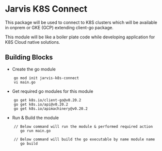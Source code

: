 # Jarvis K8S Connect
This package will be used to connect to K8S clusters which will be available in onprem or GKE (GCP) extending client-go package.

This module will be like a boiler plate code while developing application for K8S Cloud native solutions.



## Building Blocks
* Create the go module
```
    go mod init jarvis-k8s-connect
    vi main.go
```

* Get required go modules for this module
```
    go get k8s.io/client-go@v0.20.2
    go get k8s.io/api@v0.20.2
    go get k8s.io/apimachinery@v0.20.2
```

* Run & Build the module
```
    // Below command will run the module & performed required action 
       go run main.go

    // Below command will build the go executable by name module name
       go build
```
